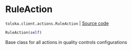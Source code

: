 # RuleAction
`toloka.client.actions.RuleAction` | [Source code](https://github.com/Toloka/toloka-kit/blob/v1.1.4/src/client/actions.py#L31)

```python
RuleAction(self)
```

Base class for all actions in quality controls configurations

